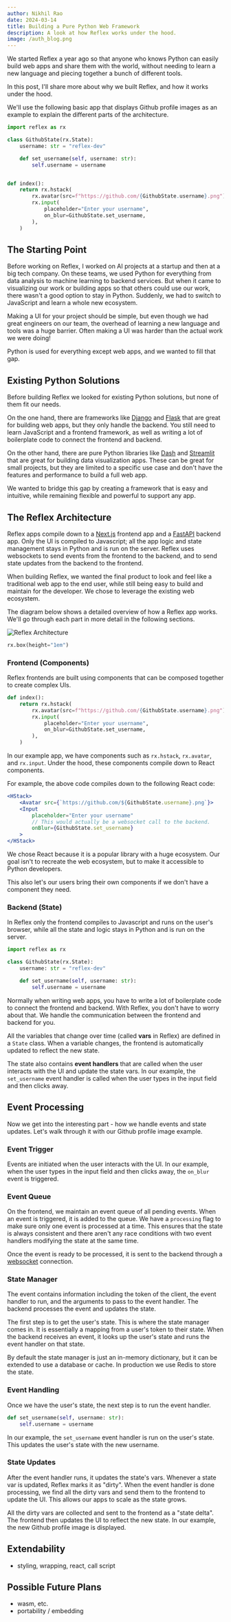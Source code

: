 ```yaml
---
author: Nikhil Rao
date: 2024-03-14
title: Building a Pure Python Web Framework
description: A look at how Reflex works under the hood.
image: /auth_blog.png
---
```


We started Reflex a year ago so that anyone who knows Python can easily build web apps and share them with the world, without needing to learn a new language and piecing together a bunch of different tools.

In this post, I'll share more about why we built Reflex, and how it works under the hood.

We'll use the following basic app that displays Github profile images as an example to explain the different parts of the architecture.

```python demo exec
import reflex as rx

class GithubState(rx.State):
    username: str = "reflex-dev"

    def set_username(self, username: str):
        self.username = username


def index():
    return rx.hstack(
        rx.avatar(src=f"https://github.com/{GithubState.username}.png"),
        rx.input(
            placeholder="Enter your username",
            on_blur=GithubState.set_username,
        ),
    )
```

## The Starting Point

Before working on Reflex, I worked on AI projects at a startup and then at a big tech company. On these teams, we used Python for everything from data analysis to machine learning to backend services. But when it came to visualizing our work or building apps so that others could use our work, there wasn't a good option to stay in Python. Suddenly, we had to switch to JavaScript and learn a whole new ecosystem.

Making a UI for your project should be simple, but even though we had great engineers on our team, the overhead of learning a new language and tools was a huge barrier. Often making a UI was harder than the actual work we were doing!

Python is used for everything except web apps, and we wanted to fill that gap.

## Existing Python Solutions

Before building Reflex we looked for existing Python solutions, but none of them fit our needs.

On the one hand, there are frameworks like [Django](https://www.djangoproject.com/) and [Flask](https://flask.palletsprojects.com/) that are great for building web apps, but they only handle the backend. You still need to learn JavaScript and a frontend framework, as well as writing a lot of boilerplate code to connect the frontend and backend. 

On the other hand, there are pure Python libraries like [Dash](https://dash.plotly.com/) and [Streamlit](https://streamlit.io/) that are great for building data visualization apps. These can be great for small projects, but they are limited to a specific use case and don't have the features and performance to build a full web app.

We wanted to bridge this gap by creating a framework that is easy and intuitive, while remaining flexible and powerful to support any app.

## The Reflex Architecture

Reflex apps compile down to a [Next.js](https://github.com/vercel/next.js) frontend app and a [FastAPI](https://github.com/tiangolo/fastapi) backend app. Only the UI is compiled to Javascript; all the app logic and state management stays in Python and is run on the server. Reflex uses websockets to send events from the frontend to the backend, and to send state updates from the backend to the frontend.

When building Reflex, we wanted the final product to look and feel like a traditional web app to the end user, while still being easy to build and maintain for the developer. We chose to leverage the existing web ecosystem.

The diagram below shows a detailed overview of how a Reflex app works.
We'll go through each part in more detail in the following sections.

![Reflex Architecture](/architecture.png)

```python eval
rx.box(height="1em")
```

### Frontend (Components)

Reflex frontends are built using components that can be composed together to create complex UIs.

```python
def index():
    return rx.hstack(
        rx.avatar(src=f"https://github.com/{GithubState.username}.png"),
        rx.input(
            placeholder="Enter your username",
            on_blur=GithubState.set_username,
        ),
    )
```

In our example app, we have components such as `rx.hstack`, `rx.avatar`, and `rx.input`. Under the hood, these components compile down to React components.

For example, the above code compiles down to the following React code:

```jsx
<HStack>
    <Avatar src={`https://github.com/${GithubState.username}.png`}>
    <Input
        placeholder="Enter your username"
        // This would actually be a websocket call to the backend.
        onBlur={GithubState.set_username}
    >
</HStack>
```

We chose React because it is a popular library with a huge ecosystem. Our goal isn't to recreate the web ecosystem, but to make it accessible to Python developers.

This also let's our users bring their own components if we don't have a component they need.

### Backend (State)

In Reflex only the frontend compiles to Javascript and runs on the user's browser, while all the state and logic stays in Python and is run on the server.

```python
import reflex as rx

class GithubState(rx.State):
    username: str = "reflex-dev"

    def set_username(self, username: str):
        self.username = username
```

Normally when writing web apps, you have to write a lot of boilerplate code to connect the frontend and backend. With Reflex, you don't have to worry about that. We handle the communication between the frontend and backend for you.

All the variables that change over time (called **vars** in Reflex) are defined in a `State` class. When a variable changes, the frontend is automatically updated to reflect the new state.

The state also contains **event handlers** that are called when the user interacts with the UI and update the state vars. In our example, the `set_username` event handler is called when the user types in the input field and then clicks away.

## Event Processing

Now we get into the interesting part - how we handle events and state updates. Let's walk through it with our Github profile image example.

### Event Trigger

Events are initiated when the user interacts with the UI. In our example, when the user types in the input field and then clicks away, the `on_blur` event is triggered.

### Event Queue

On the frontend, we maintain an event queue of all pending events. When an event is triggered, it is added to the queue. We have a `processing` flag to make sure only one event is processed at a time. This ensures that the state is always consistent and there aren't any race conditions with two event handlers modifying the state at the same time.

Once the event is ready to be processed, it is sent to the backend through a [websocket](https://developer.mozilla.org/en-US/docs/Web/API/WebSockets_API) connection.

### State Manager

The event contains information including the token of the client, the event handler to run, and the arguments to pass to the event handler. The backend processes the event and updates the state.

The first step is to get the user's state. This is where the state manager comes in. It is essentially a mapping from a user's token to their state. When the backend receives an event, it looks up the user's state and runs the event handler on that state.

By default the state manager is just an in-memory dictionary, but it can be extended to use a database or cache. In production we use Redis to store the state.

### Event Handling

Once we have the user's state, the next step is to run the event handler.

```python
def set_username(self, username: str):
    self.username = username
```

In our example, the `set_username` event handler is run on the user's state. This updates the user's state with the new username.

### State Updates

After the event handler runs, it updates the state's vars. Whenever a state var is updated, Reflex marks it as "dirty". When the event handler is done processing, we find all the dirty vars and send them to the frontend to update the UI. This allows our apps to scale as the state grows.

All the dirty vars are collected and sent to the frontend as a "state delta". The frontend then updates the UI to reflect the new state. In our example, the new Github profile image is displayed.

## Extendability

* styling, wrapping, react, call script

## Possible Future Plans

* wasm, etc.
* portability / embedding